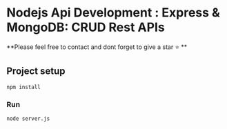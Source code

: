 # Nodejs Api Development : Express & MongoDB: CRUD Rest APIs

**Please feel free to contact and dont forget to give a star ⭐️ **

## Project setup
```
npm install
```

### Run
```
node server.js
```
